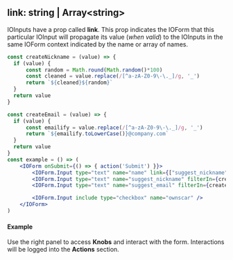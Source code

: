 ## link: string | Array\<string\>

IOInputs have a prop called **link**. This prop indicates the IOForm that this particular IOInput will propagate its value (*when valid*) to the IOInputs in the same IOForm context indicated by the name or array of names.

```jsx
const createNickname = (value) => {
  if (value) {
      const random = Math.round(Math.random()*100)
      const cleaned = value.replace(/[^a-zA-Z0-9\-\._]/g, '_')
      return `${cleaned}${random}`
  }
  return value
}

const createEmail = (value) => {
  if (value) {
      const emailify = value.replace(/[^a-zA-Z0-9\-\._]/g, '_')
      return `${emailify.toLowerCase()}@company.com`
  }
  return value
}
const example = () => (
    <IOForm onSubmit={() => { action('Submit') }}>
        <IOForm.Input type="text" name="name" link={["suggest_nickname", "suggest_email"]} />
        <IOForm.Input type="text" name="suggest_nickname" filterIn={createNickname} />
        <IOForm.Input type="text" name="suggest_email" filterIn={createEmail} />

        <IOForm.Input include type="checkbox" name="ownscar" />
    </IOForm>
)
```

#### Example

Use the right panel to access **Knobs** and interact with the form. Interactions will be logged into the **Actions** section.

<!-- STORY -->

<!-- PROPS -->